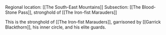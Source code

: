 Regional location: [[The South-East Mountains]]
Subsection: [[The Blood-Stone Pass]], stronghold of [[The Iron-fist Marauders]]

This is the stronghold of [[The Iron-fist Marauders]], garrisoned by [[Garrick Blackthorn]], his inner circle, and his elite guards. 


